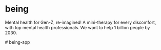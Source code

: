# being

Mental health for Gen-Z, re-imagined! A mini-therapy for every discomfort, with top mental health professionals. We want to help 1 billion people by 2030.

#   b e i n g - a p p  
 